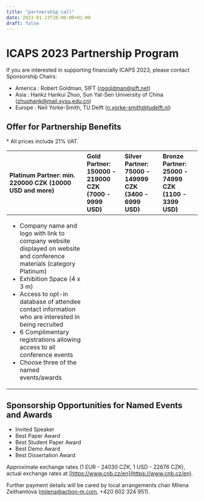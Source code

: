 ```yaml
---
title: "partnership_call"
date: 2023-01-23T10:00:00+01:00
draft: false
---
```


# ICAPS 2023 Partnership Program

If you are interested in supporting financially ICAPS 2023, please contact Sponsorship Chairs:
- America : Robert Goldman, SIFT (<rpgoldman@sift.net>)
- Asia : Hankz Hankui Zhuo, Sun Yat-Sen University of China (<zhuohank@mail.sysu.edu.cn>)
- Europe : Neil Yorke-Smith, TU Delft (<n.yorke-smith@tudelft.nl>)

## Offer for Partnership Benefits

\* All prices include 21% VAT.

| Platinum Partner: min. 220000 CZK (10000 USD and more) | Gold Partner: 150000 - 219000 CZK (7000 - 9999 USD) | Silver Partner: 75000 - 149999 CZK (3400 - 6999 USD) | Bronze Partner: 25000 - 74999 CZK (1100 - 3399 USD) |
| :----------------------------------------------------- | :-------------------------------------------------- | :--------------------------------------------------- | :-------------------------------------------------- |
| <ul><li>Company name and logo with link to company website displayed on website and conference materials (category Platinum)</li><li>Exhibition Space (4 x 3 m)</li><li>Access to opt-in database of attendee contact information who are interested in being recruited</li><li>6 Complimentary registrations allowing access to all conference events</li><li>Choose three of the named events/awards</li></ul> | <ul></ul> | <ul></ul> | <ul></ul> |

## Sponsorship Opportunities for Named Events and Awards

- Invited Speaker
- Best Paper Award
- Best Student Paper Award
- Best Demo Award
- Best Dissertation Award

Approximate exchange rates (1 EUR - 24030 CZK, 1 USD - 22676 CZK), actual exchange rates at [https://www.cnb.cz/en](https://www.cnb.cz/en). 

Further payment details will be cared by local arrangements chair Milena Zeithamlova (<milena@action-m.com>, +420 602 324 951).

